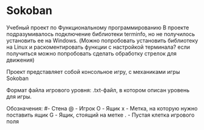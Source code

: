 # Sokoban
Учебный проект по Функциональному программированию
В проекте подразумивалось подключение библиотеки terminfo, но не получилось установить ее на Windows.
(Можно попробовать установить библиотеку на Linux и раскоментировать функции с настройкой терминала? если получиться можно попробовать сделать обработку стрелок для движения)

Проект представляет собой консольное игру, с механиками игры Sokoban

Формат файла игрового уровня: .txt-файл, в котором описан уровень для игры.
	  
Обозначения:
#- Стена
@ - Игрок
O - Ящик
x - Метка, на которую нужно поставить ящик
G - Ящик, стоящий на метке
. - Пустая клетка игрового поля
